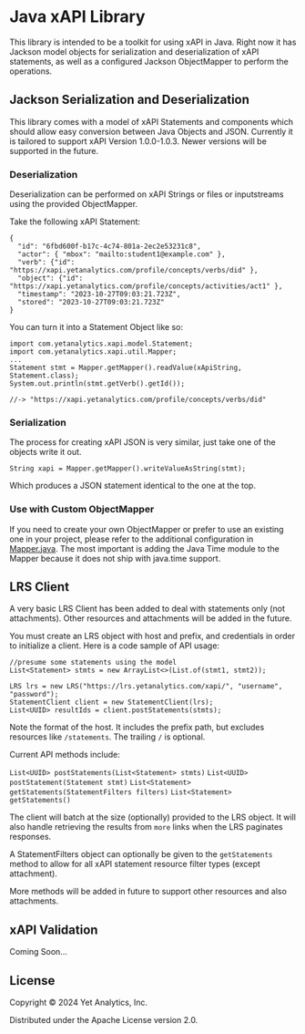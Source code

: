 # Java xAPI Library

This library is intended to be a toolkit for using xAPI in Java. Right now it has Jackson model objects for serialization and deserialization of xAPI statements, as well as a configured Jackson ObjectMapper to perform the operations.

## Jackson Serialization and Deserialization

This library comes with a model of xAPI Statements and components which should allow easy conversion between Java Objects and JSON. Currently it is tailored to support xAPI Version 1.0.0-1.0.3. Newer versions will be supported in the future.

### Deserialization

Deserialization can be performed on xAPI Strings or files or inputstreams using the provided ObjectMapper.

Take the following xAPI Statement:

```
{
  "id": "6fbd600f-b17c-4c74-801a-2ec2e53231c8",
  "actor": { "mbox": "mailto:student1@example.com" },
  "verb": {"id": "https://xapi.yetanalytics.com/profile/concepts/verbs/did" },
  "object": {"id": "https://xapi.yetanalytics.com/profile/concepts/activities/act1" },
  "timestamp": "2023-10-27T09:03:21.723Z",
  "stored": "2023-10-27T09:03:21.723Z"
}
```
You can turn it into a Statement Object like so:

```
import com.yetanalytics.xapi.model.Statement;
import com.yetanalytics.xapi.util.Mapper;
...
Statement stmt = Mapper.getMapper().readValue(xApiString, Statement.class);
System.out.println(stmt.getVerb().getId()); 

//-> "https://xapi.yetanalytics.com/profile/concepts/verbs/did"

```

### Serialization

The process for creating xAPI JSON is very similar, just take one of the objects write it out.

```
String xapi = Mapper.getMapper().writeValueAsString(stmt);

```
Which produces a JSON statement identical to the one at the top.

### Use with Custom ObjectMapper

If you need to create your own ObjectMapper or prefer to use an existing one in your project, please refer to the additional configuration in [Mapper.java](src/main/java/com/yetanalytics/xapi/util/Mapper.java). The most important is adding the Java Time module to the Mapper because it does not ship with java.time support.

## LRS Client

A very basic LRS Client has been added to deal with statements only (not attachments). Other resources and attachments will be added in the future.

You must create an LRS object with host and prefix, and credentials in order to initialize a client. Here is a code sample of API usage:

```
//presume some statements using the model
List<Statement> stmts = new ArrayList<>(List.of(stmt1, stmt2));

LRS lrs = new LRS("https://lrs.yetanalytics.com/xapi/", "username", "password");
StatementClient client = new StatementClient(lrs);
List<UUID> resultIds = client.postStatements(stmts);
```
Note the format of the host. It includes the prefix path, but excludes resources like `/statements`. The trailing `/` is optional.

Current API methods include:

`List<UUID> postStatements(List<Statement> stmts)`
`List<UUID> postStatement(Statement stmt)`
`List<Statement> getStatements(StatementFilters filters)`
`List<Statement> getStatements()`

The client will batch at the size (optionally) provided to the LRS object. It will also handle retrieving the results from `more` links when the LRS paginates responses.

A StatementFilters object can optionally be given to the `getStatements` method to allow for all xAPI statement resource filter types (except attachment).

More methods will be added in future to support other resources and also attachments.

## xAPI Validation

Coming Soon...

## License

Copyright © 2024 Yet Analytics, Inc.

Distributed under the Apache License version 2.0.
